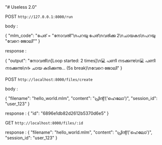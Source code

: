 "# Useless 2.0"

POST `http://127.0.0.1:8000/run`

body :

{
"mlm_code": "പേര് = \"നോവൽ\"\nപറയു പേര്\nവരിക്കു 2\nചായകട\nപറയു \"വേറെ ജോലി\""
}

response :

{
"output": "നോവൽ\n[Loop started: 2 times]\n💻 പണി നടക്കുന്നു\n💻 പണി നടക്കുന്നു\n☕ ചായ കുടിക്കുന്നു... (5s break)\nവേറെ ജോലി"
}

POST `http://localhost:8000/files/create`

body :

{
"filename": "hello_world.mlm",
"content": "പ്രിന്റ്('ഹെലോ')",
"session_id": "user_123"
}

response :
{
"id": "6896e1db82d2612b5370d6e5"
}

GET `http://localhost:8000/files/:id`

response :
{
"filename": "hello_world.mlm",
"content": "പ്രിന്റ്('ഹെലോ')",
"session_id": "user_123"
}
